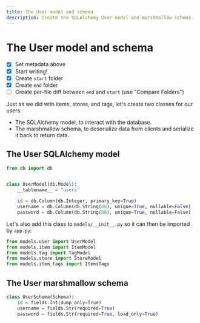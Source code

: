```yaml
---
title: The User model and schema
description: Create the SQLAlchemy User model and marshmallow schema.
---
```


# The User model and schema

- [x] Set metadata above
- [x] Start writing!
- [x] Create `start` folder
- [x] Create `end` folder
- [ ] Create per-file diff between `end` and `start` (use "Compare Folders")

Just as we did with items, stores, and tags, let's create two classes for our users:

- The SQLAlchemy model, to interact with the database.
- The marshmallow schema, to deserialize data from clients and serialize it back to return data.

## The User SQLAlchemy model

```python title="models/user.py"
from db import db


class UserModel(db.Model):
    __tablename__ = "users"

    id = db.Column(db.Integer, primary_key=True)
    username = db.Column(db.String(80), unique=True, nullable=False)
    password = db.Column(db.String(80), unique=True, nullable=False)
```

Let's also add this class to `models/__init__.py` so it can then be imported by `app.py`:

```python title="models/__init__.py"
from models.user import UserModel
from models.item import ItemModel
from models.tag import TagModel
from models.store import StoreModel
from models.item_tags import ItemsTags
```

## The User marshmallow schema

```python title="schemas.py"
class UserSchema(Schema):
    id = fields.Int(dump_only=True)
    username = fields.Str(required=True)
    password = fields.Str(required=True, load_only=True)
```